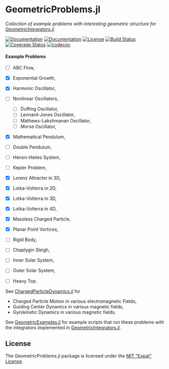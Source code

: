 
# GeometricProblems.jl

*Collection of example problems with interesting geometric structure for
[GeometricIntegrators.jl](https://github.com/DDMGNI/GeometricIntegrators.jl).*

[![Documentation](https://img.shields.io/badge/docs-stable-blue.svg)](https://ddmgni.github.io/GeometricProblems.jl/stable/)
[![Documentation](https://img.shields.io/badge/docs-latest-blue.svg)](https://ddmgni.github.io/GeometricProblems.jl/dev/)
[![License](https://img.shields.io/badge/license-MIT-blue.svg)](LICENSE.md)
[![Build Status](https://travis-ci.org/DDMGNI/GeometricProblems.jl.svg?branch=master)](https://travis-ci.org/DDMGNI/GeometricProblems.jl)
[![Coverage Status](https://coveralls.io/repos/github/DDMGNI/GeometricProblems.jl/badge.svg)](https://coveralls.io/github/DDMGNI/GeometricProblems.jl)
[![codecov](https://codecov.io/gh/DDMGNI/GeometricProblems.jl/branch/master/graph/badge.svg)](https://codecov.io/gh/DDMGNI/GeometricProblems.jl)


#### Example Problems

- [ ] ABC Flow,
- [x] Exponential Growth,
- [x] Harmonic Oscillator,
- [ ] Nonlinear Oscillators,
    - [ ] Duffing Oscillator,
    - [ ] Lennard-Jones Oscillator,
    - [ ] Mathews-Lakshmanan Oscillator,
    - [ ] Morse Oscillator,
- [x] Mathematical Pendulum,
- [ ] Double Pendulum,
- [ ] Hénon-Heiles System,
- [ ] Kepler Problem,
- [x] Lorenz Attractor in 3D,
- [x] Lotka-Volterra in 2D,
- [x] Lotka-Volterra in 3D,
- [x] Lotka-Volterra in 4D,
- [x] Massless Charged Particle,
- [x] Planar Point Vortices,
- [ ] Rigid Body,
- [ ] Chaplygin Sleigh,
- [ ] Inner Solar System,
- [ ] Outer Solar System,
- [ ] Heavy Top.


See [ChargedParticleDynamics.jl](https://github.com/DDMGNI/ChargedParticleDynamics.jl) for

- Charged Particle Motion in various electromagnetic Fields,
- Guiding Center Dynamics in various magnetic fields,
- Gyrokinetic Dynamics in various magnetic fields.


See [GeometricExamples.jl](https://github.com/DDMGNI/GeometricExamples.jl) for
example scripts that run these problems with the integrators implemented in
[GeometricIntegrators.jl](https://github.com/DDMGNI/GeometricIntegrators.jl).


## License

The GeometricProblems.jl package is licensed under the [MIT "Expat" License](LICENSE.md).
